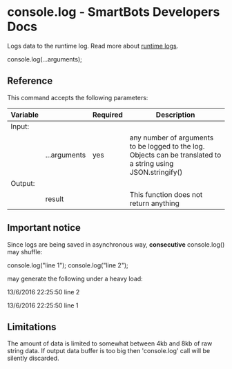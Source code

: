 # console.log - SmartBots Developers Docs

Logs data to the runtime log. Read more about [runtime logs](https://www.mysmartbots.com/dev/docs/Bot_Playground/Logging "Bot Playground/Logging").

console.log(...arguments);

## Reference

This command accepts the following parameters:

| Variable |     | Required | Description |
| --- | --- | --- | --- |
| Input: |     |     |     |
|     | ...arguments | yes | any number of arguments to be logged to the log. Objects can be translated to a string using JSON.stringify() |
| Output: |     |     |     |
|     | result |     | This function does not return anything |

## Important notice

Since logs are being saved in asynchronous way, **consecutive** console.log() may shuffle:

console.log("line 1");
console.log("line 2");

may generate the following under a heavy load:

13/6/2016 22:25:50
line 2

13/6/2016 22:25:50
line 1

## Limitations

The amount of data is limited to somewhat between 4kb and 8kb of raw string data. If output data buffer is too big then 'console.log' call will be silently discarded.
